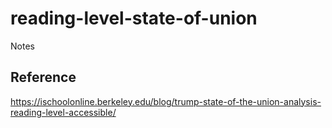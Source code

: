 # reading-level-state-of-union
Notes


## Reference
https://ischoolonline.berkeley.edu/blog/trump-state-of-the-union-analysis-reading-level-accessible/
